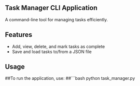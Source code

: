 ## Task Manager CLI Application

A command-line tool for managing tasks efficiently.

## Features
- Add, view, delete, and mark tasks as complete
- Save and load tasks to/from a JSON file

## Usage
##To run the application, use:
##```bash
python task_manager.py
